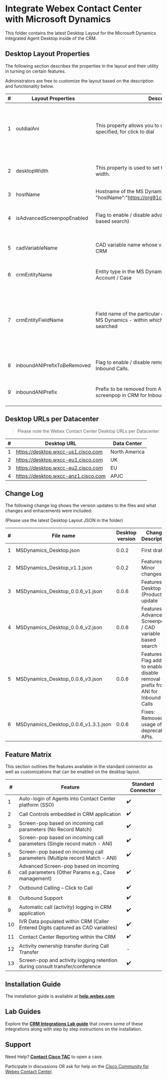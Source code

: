 # Integrate Webex Contact Center with Microsoft Dynamics

This folder contains the latest Desktop Layout for the Microsoft Dynamics integrated Agent Desktop inside of the CRM.

## Desktop Layout Properties

The following section describes the properties in the layout and their utility in turning on certain features.

Administrators are free to customize the layout based on the description and functionality below.

| #   | Layout Properties           | Description                                                                                                      | Functionality                                                                                                                                                                                                                           |
| --- | --------------------------- | ---------------------------------------------------------------------------------------------------------------- | --------------------------------------------------------------------------------------------------------------------------------------------------------------------------------------------------------------------------------------- |
| 1   | outdialAni                  | This property allows you to override the Outdial ANI specified, for click to dial                                | Optional field. The default Outdial ANI set on the tenant or Agent Profile will be used.                                                                                                                                                |
| 2   | desktopWidth                | This property is used to set the desktop connector width.                                                        | Optional field. Default desktop width will be considered.                                                                                                                                                                               |
| 3   | hostName                    | Hostname of the MS Dynamics Instance (Example : "hostName":"https://org91c3bc64.crm.dynamics.com/")              | Mandatory field.                                                                                                                                                                                                                        |
| 4   | isAdvancedScreenpopEnabled  | Flag to enable / disable advanced search (CAD variable based search)                                             | Mandatory field. The value should be either true or false.                                                                                                                                                                              |
| 5   | cadVariableName             | CAD variable name whose value is to be searched in the CRM                                                       | Mandatory field for advanced search.                                                                                                                                                                                                    |
| 6   | crmEntityName               | Entity type in the MS Dynamics. Example - Contact / Account / Case                                               | Mandatory field for advanced search.                                                                                                                                                                                                    |
| 7   | crmEntityFieldName          | Field name of the particular entity (crmEntityName) in MS Dynamics - within which the records are to be searched | Mandatory field for advanced search. Check [this](https://golive.anywhere365.io/platform_elements/webagent_for_dynamics365/scenarios/webagent_for_dynamcis365_cif_actions.html) for all the entity types and its associated field names |
| 8   | inboundANIPrefixToBeRemoved | Flag to enable / disable removal of prefix from ANI for Inbound Calls.                                           | Optional field. Default value will be false.                                                                                                                                                                                            |
| 9   | inboundANIPrefix            | Prefix to be removed from ANI for record match and screenpop in CRM for Inbound Calls. (Example : " "+1")        | Mandatory field for prefix removal.                                                                                                                                                                                                     |

## Desktop URLs per Datacenter

> Please note the Webex Contact Center Desktop URLs per Datacenter

| #   | Desktop URL                         | Data Center   |
| --- | ----------------------------------- | ------------- |
| 1   | https://desktop.wxcc-us1.cisco.com  | North America |
| 2   | https://desktop.wxcc-eu1.cisco.com  | UK            |
| 3   | https://desktop.wxcc-eu2.cisco.com  | EU            |
| 4   | https://desktop.wxcc-anz1.cisco.com | APJC          |

## Change Log

The following change log shows the version updates to the files and what changes and enhacements were included:

(Please use the latest Desktop Layout JSON in the folder)

| #   | File name                            | Desktop version | Change Description                                                                    | Change Date |
| --- | ------------------------------------ | --------------- | ------------------------------------------------------------------------------------- | ----------- |
| 1   | MSDynamics_Desktop.json              | 0.0.2           | First draft                                                                           | June 2021   |
| 2   | MSDynamics_Desktop_v1.1.json         | 0.0.2           | Features: Minor changes                                                               | August 2021 |
| 3   | MSDynamics_Desktop_0.0.6_v1.json     | 0.0.6           | Features: Desktop (Product) update                                                    | April 2022  |
| 4   | MSDynamics_Desktop_0.0.6_v2.json     | 0.0.6           | Features: Advanced Screenpop / CAD variable based search                              | June 2022   |
| 5   | MSDynamics_Desktop_0.0.6_v3.json     | 0.0.6           | Features: Flag added to enable / disable removal of prefix from ANI for Inbound Calls | Aug 2022    |
| 6   | MSDynamics_Desktop_0.0.6_v1.3.1.json | 0.0.6           | Fixes: Removed usage of deprecated APIs.                                              | Jan 2023    |

## Feature Matrix

This section outlines the features available in the standard connector as well as customizations that can be enabled on the desktop layout.

| #   | Feature​                                                                                    | Standard Connector |
| --- | ------------------------------------------------------------------------------------------- | ------------------ |
| 1   | Auto-login of Agents into Contact Center platform (SSO)​                                    | ✔️                 |
| 2   | Call Controls embedded in CRM application                                                   | ✔️                 |
| 3   | Screen-pop based on incoming call parameters (No Record Match)                              | ✔️                 |
| 4   | Screen-pop based on incoming call parameters (Single record match - ANI)​                   | ✔️                 |
| 5   | Screen-pop based on incoming call parameters (Multiple record Match - ANI)​                 | ✔️                 |
| 6   | Advanced Screen-pop based on incoming call parameters (Other Params e.g., Case management)​ | ✔️                 |
| 7   | Outbound Calling – Click to Call​                                                           | ✔️                 |
| 8   | Outbound Support                                                                            | ✔️                 |
| 9   | Automatic call (activity) logging in CRM application                                        | ✔️                 |
| 10  | IVR Data populated within CRM (Caller Entered Digits captured as CAD variables)​            | ✔️                 |
| 11  | Contact Center Reporting within the CRM​                                                    | ✔️                 |
| 12  | Activity ownership transfer during Call Transfer​                                           | -                  |
| 13  | Screen-pop and activity logging retention during consult transfer/conference​               | ✔️                 |

## Installation Guide

The installation guide is available at **[help.webex.com](https://help.webex.com/en-us/article/aw26j2/Integrate-Webex-Contact-Center-with-Microsoft-Dynamics-365)**

## Lab Guides

Explore the **[CRM Integrations Lab guide](https://wxcctechsummit.github.io/wxcclabguides/TechSummitRoW_2021/CRM.html)** that covers some of these integrations along with step by step instructions on the installation.

## Support

Need Help? **[Contact Cisco TAC](https://cisco.com/go/tac)** to open a case.

Participate in discussions OR ask for help on the [Cisco Community for Webex Contact Center](https://community.cisco.com/t5/contact-center/bd-p/5926-discussions-contact-center).
